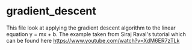 # gradient_descent

This file look at applying the gradient descent algorithm to the linear equation y = mx + b. The example taken from Siraj Raval's
tutorial which can be found here https://www.youtube.com/watch?v=XdM6ER7zTLk
